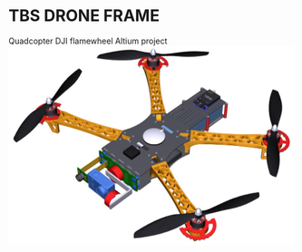 # TBS DRONE FRAME
Quadcopter DJI flamewheel Altium project
![alt text](https://github.com/caliskanali/DJI-TBS-FRAME/blob/master/TBS_DRONE.jpg)
